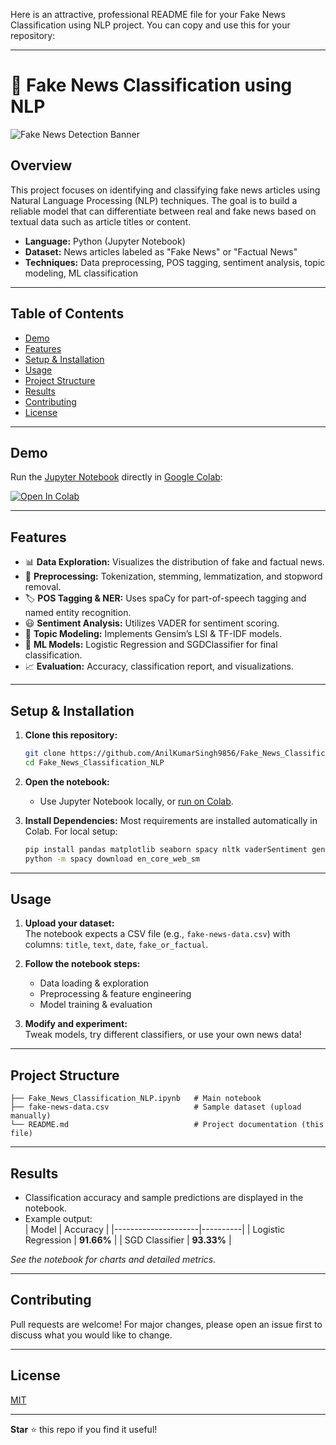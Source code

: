 Here is an attractive, professional README file for your Fake News Classification using NLP project. You can copy and use this for your repository:

---

# 📰 Fake News Classification using NLP

![Fake News Detection Banner](https://img.freepik.com/free-vector/news-concept-illustration_114360-1675.jpg)

## Overview

This project focuses on identifying and classifying fake news articles using Natural Language Processing (NLP) techniques. The goal is to build a reliable model that can differentiate between real and fake news based on textual data such as article titles or content.

- **Language:** Python (Jupyter Notebook)
- **Dataset:** News articles labeled as "Fake News" or "Factual News"
- **Techniques:** Data preprocessing, POS tagging, sentiment analysis, topic modeling, ML classification

---

## Table of Contents

- [Demo](#demo)
- [Features](#features)
- [Setup & Installation](#setup--installation)
- [Usage](#usage)
- [Project Structure](#project-structure)
- [Results](#results)
- [Contributing](#contributing)
- [License](#license)

---

## Demo

Run the [Jupyter Notebook](https://github.com/AnilKumarSingh9856/Fake_News_Classification_NLP/blob/main/Fake_News_Classification_NLP.ipynb) directly in [Google Colab](https://colab.research.google.com/github/AnilKumarSingh9856/Fake_News_Classification_NLP/blob/main/Fake_News_Classification_NLP.ipynb):

[![Open In Colab](https://colab.research.google.com/assets/colab-badge.svg)](https://colab.research.google.com/github/AnilKumarSingh9856/Fake_News_Classification_NLP/blob/main/Fake_News_Classification_NLP.ipynb)

---

## Features

- 📊 **Data Exploration:** Visualizes the distribution of fake and factual news.
- 🧹 **Preprocessing:** Tokenization, stemming, lemmatization, and stopword removal.
- 🏷 **POS Tagging & NER:** Uses spaCy for part-of-speech tagging and named entity recognition.
- 😃 **Sentiment Analysis:** Utilizes VADER for sentiment scoring.
- 🧠 **Topic Modeling:** Implements Gensim’s LSI & TF-IDF models.
- 🤖 **ML Models:** Logistic Regression and SGDClassifier for final classification.
- 📈 **Evaluation:** Accuracy, classification report, and visualizations.

---

## Setup & Installation

1. **Clone this repository:**
    ```bash
    git clone https://github.com/AnilKumarSingh9856/Fake_News_Classification_NLP.git
    cd Fake_News_Classification_NLP
    ```

2. **Open the notebook:**
    - Use Jupyter Notebook locally, or [run on Colab](https://colab.research.google.com/github/AnilKumarSingh9856/Fake_News_Classification_NLP/blob/main/Fake_News_Classification_NLP.ipynb).

3. **Install Dependencies:**
    Most requirements are installed automatically in Colab. For local setup:
    ```bash
    pip install pandas matplotlib seaborn spacy nltk vaderSentiment gensim scikit-learn
    python -m spacy download en_core_web_sm
    ```

---

## Usage

1. **Upload your dataset:**  
   The notebook expects a CSV file (e.g., `fake-news-data.csv`) with columns: `title`, `text`, `date`, `fake_or_factual`.

2. **Follow the notebook steps:**  
   - Data loading & exploration
   - Preprocessing & feature engineering
   - Model training & evaluation

3. **Modify and experiment:**  
   Tweak models, try different classifiers, or use your own news data!

---

## Project Structure

```
├── Fake_News_Classification_NLP.ipynb   # Main notebook
├── fake-news-data.csv                   # Sample dataset (upload manually)
└── README.md                            # Project documentation (this file)
```

---

## Results

- Classification accuracy and sample predictions are displayed in the notebook.
- Example output:  
  | Model               | Accuracy |
  |---------------------|----------|
  | Logistic Regression |  **91.66%** |
  | SGD Classifier      |  **93.33%** |

*See the notebook for charts and detailed metrics.*

---

## Contributing

Pull requests are welcome! For major changes, please open an issue first to discuss what you would like to change.

---

## License

[MIT](LICENSE)

---

**Star** ⭐ this repo if you find it useful!
